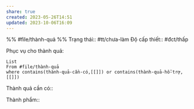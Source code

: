 ```yaml
---
share: true
created: 2023-05-26T14:51
updated: 2023-10-06T16:09
---
```

%%
#file/thành-quả
%%
Trạng thái:: #tt/chưa-làm
Độ cấp thiết:: #đct/thấp

Phục vụ cho thành quả:
```dataview
List 
From #file/thành-quả 
where contains(thành-quả-cần-có,[[]]) or contains(thành-quả-hỗ-trợ,[[]]) 
```
Thành quả cần có:: 

Thành phẩm::

